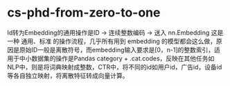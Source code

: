 # cs-phd-from-zero-to-one
Id转为Embedding的通用操作是ID → 连续整数编码 → 送入 nn.Embedding 这是一种 通用、标准 的操作流程，几乎所有用到 embedding 的模型都会这么做，原因是原始ID一般是离散符号，而embedding输入要求是[0，n-1]的整数索引，适用于中小数据集的操作是Pandas category + .cat.codes，反映在其他任务如NLP中，则是将词典映射成整数，CTR中，将不同的id如用户id，广告id，设备id等各自独立映射，将离散特征转成向量计算。
